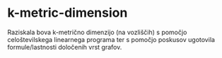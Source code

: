 # k-metric-dimension
Raziskala bova k-metrično dimenzijo (na vozliščih) s pomočjo celoštevilskega linearnega programa ter s pomočjo poskusov ugotovila formule/lastnosti določenih vrst grafov.
